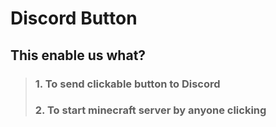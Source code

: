 # Discord Button
## This enable us what?<br>
>### 1. To send clickable button to Discord<br>
>### 2. To start minecraft server by anyone clicking<br>
